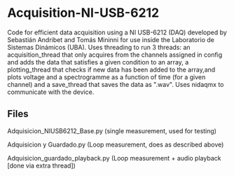 # Acquisition-NI-USB-6212
Code for efficient data acquisition using a NI USB-6212 (DAQ) developed by Sebastián Andribet and Tomás Mininni for use inside the Laboratorio de Sistemas Dinámicos (UBA). Uses threading to run 3 threads: an acquisition_thread that only acquires from the channels assigned in config and adds the data that satisfies a given condition to an array, a plotting_thread that checks if new data has been added to the array,and plots voltage and a spectrogramme as a function of time (for a given channel) and a save_thread that saves the data as ".wav". Uses nidaqmx to communicate with the device.

## Files
Adquisicion_NIUSB6212_Base.py (single measurement, used for testing)

Adquisicion y Guardado.py (Loop measurement, does as described above)

Adquisicion_guardado_playback.py (Loop measurement + audio playback [done via extra thread])
